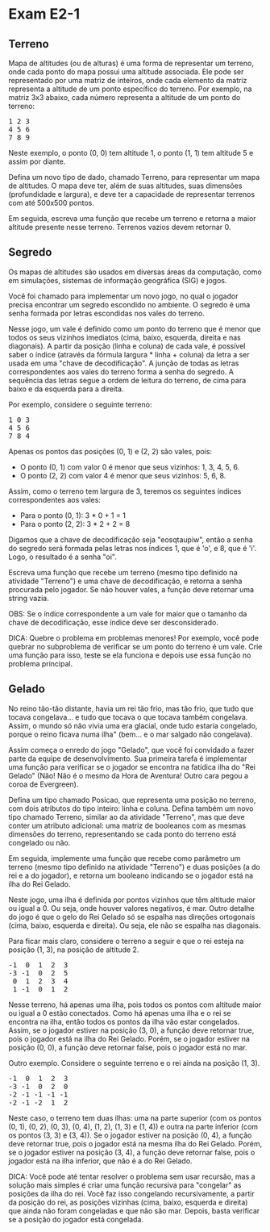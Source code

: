# Exam E2-1

## Terreno

Mapa de altitudes (ou de alturas) é uma forma de representar um terreno, onde cada ponto do mapa
possui uma altitude associada. Ele pode ser representado por uma matriz de inteiros, onde cada
elemento da matriz representa a altitude de um ponto específico do terreno. Por exemplo, na matriz
3x3 abaixo, cada número representa a altitude de um ponto do terreno:

<pre>
1 2 3
4 5 6
7 8 9
</pre>

Neste exemplo, o ponto (0, 0) tem altitude 1, o ponto (1, 1) tem altitude 5 e assim por diante.

Defina um novo tipo de dado, chamado Terreno, para representar um mapa de altitudes. O mapa deve
ter, além de suas altitudes, suas dimensões (profundidade e largura), e deve ter a capacidade de
representar terrenos com até 500x500 pontos.

Em seguida, escreva uma função que recebe um terreno e retorna a maior altitude presente nesse
terreno. Terrenos vazios devem retornar 0.


## Segredo

Os mapas de altitudes são usados em diversas áreas da computação, como em simulações, sistemas
de informação geográfica (SIG) e jogos.

Você foi chamado para implementar um novo jogo, no qual o jogador precisa encontrar um segredo
escondido no ambiente. O segredo é uma senha formada por letras escondidas nos vales do terreno.

Nesse jogo, um vale é definido como um ponto do terreno que é menor que todos os seus
vizinhos imediatos (cima, baixo, esquerda, direita e nas diagonais). A partir da posição (linha
e coluna) de cada vale, é possível saber o índice (através da fórmula largura * linha + coluna)
da letra a ser usada em uma "chave de decodificação". A junção de todas as letras correspondentes
aos vales do terreno forma a senha do segredo. A sequência das letras segue a ordem de leitura
do terreno, de cima para baixo e da esquerda para a direita.

Por exemplo, considere o seguinte terreno:

<pre>
1 0 3
4 5 6
7 8 4
</pre>


Apenas os pontos das posições (0, 1) e (2, 2) são vales, pois:
- O ponto (0, 1) com valor 0 é menor que seus vizinhos: 1, 3, 4, 5, 6.
- O ponto (2, 2) com valor 4 é menor que seus vizinhos: 5, 6, 8.

Assim, como o terreno tem largura de 3, teremos os seguintes índices correspondentes aos vales:
- Para o ponto (0, 1): 3 * 0 + 1 = 1
- Para o ponto (2, 2): 3 * 2 + 2 = 8

Digamos que a chave de decodificação seja "eosqtaupiw", então a senha do segredo será formada
pelas letras nos índices 1, que é 'o', e 8, que é 'i'. Logo, o resultado é a senha "oi".

Escreva uma função que recebe um terreno (mesmo tipo definido na atividade "Terreno") e uma chave
de decodificação, e retorna a senha procurada pelo jogador. Se não houver vales, a função deve
retornar uma string vazia.

OBS: Se o índice correspondente a um vale for maior que o tamanho da chave de decodificação, esse
índice deve ser desconsiderado.

DICA: Quebre o problema em problemas menores! Por exemplo, você pode quebrar no subproblema de
verificar se um ponto do terreno é um vale. Crie uma função para isso, teste se ela funciona e
depois use essa função no problema principal.


## Gelado

No reino tão-tão distante, havia um rei tão frio, mas tão frio, que tudo que tocava congelava...
e tudo que tocava o que tocava também congelava. Assim, o mundo só não vivia uma era glacial, onde
tudo estaria congelado, porque o reino ficava numa ilha" (bem... e o mar salgado não congelava).

Assim começa o enredo do jogo "Gelado", que você foi convidado a fazer parte da equipe de
desenvolvimento. Sua primeira tarefa é implementar uma função para verificar se o jogador
se encontra na fatídica ilha do "Rei Gelado" (Não! Não é o mesmo da Hora de Aventura! Outro cara
pegou a coroa de Evergreen).

Defina um tipo chamado Posicao, que representa uma posição no terreno, com dois atributos do
tipo inteiro: linha e coluna. Defina também um novo tipo chamado Terreno, similar ao da atividade
"Terreno", mas que deve conter um atributo adicional: uma matriz de booleanos com as mesmas
dimensões do terreno, representando se cada ponto do terreno está congelado ou não.

Em seguida, implemente uma função que recebe como parâmetro um terreno (mesmo tipo definido na
atividade "Terreno") e duas posições (a do rei e a do jogador), e retorna um booleano indicando
se o jogador está na ilha do Rei Gelado.

Neste jogo, uma ilha é definida por pontos vizinhos que têm altitude maior ou igual a 0.
Ou seja, onde houver valores negativos, é mar. Outro detalhe do jogo é que o gelo do Rei Gelado
só se espalha nas direções ortogonais (cima, baixo, esquerda e direita). Ou seja, ele não se
espalha nas diagonais.

Para ficar mais claro, considere o terreno a seguir e que o rei esteja na posição (1, 3), na posição
de altitude 2.

<pre>
-1  0  1  2  3
-3 -1  0  2  5
 0  1  2  3  4
 1 -1  0  1  2
</pre>

Nesse terreno, há apenas uma ilha, pois todos os pontos com altitude maior ou igual a 0 estão
conectados. Como há apenas uma ilha e o rei se encontra na ilha, então todos os pontos da ilha vão
estar congelados. Assim, se o jogador estiver na posição (3, 0), a função deve retornar true,
pois o jogador está na ilha do Rei Gelado. Porém, se o jogador estiver na posição (0, 0), a função
deve retornar false, pois o jogador está no mar.

Outro exemplo. Considere o seguinte terreno e o rei ainda na posição (1, 3).

<pre>
-1  0  1  2  3
-3 -1  0  2  0
-2 -1 -1 -1 -1
-2 -1 -2  1  2
</pre>

Neste caso, o terreno tem duas ilhas: uma na parte superior (com os pontos (0, 1), (0, 2), (0, 3),
(0, 4), (1, 2), (1, 3) e (1, 4)) e outra na parte inferior (com os pontos (3, 3) e (3, 4)). Se o
jogador estiver na posição (0, 4), a função deve retornar true, pois o jogador está na mesma ilha
do Rei Gelado. Porém, se o jogador estiver na posição (3, 4), a função deve retornar false,
pois o jogador está na ilha inferior, que não é a do Rei Gelado.

DICA: Você pode até tentar resolver o problema sem usar recursão, mas a solução mais simples é
criar uma função recursiva para "congelar" as posições da ilha do rei. Você faz isso congelando
recursivamente, a partir da posição do rei, as posições vizinhas (cima, baixo, esquerda e direita)
que ainda não foram congeladas e que não são mar. Depois, basta verificar se a posição do jogador
está congelada.